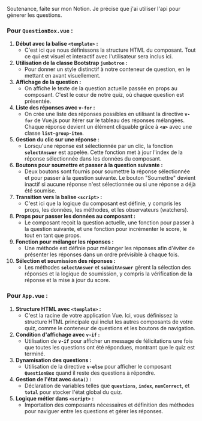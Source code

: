 
Soutenance, faite sur mon Notion. Je précise que j'ai utiliser l'api pour génerer les questions. 


### **Pour `QuestionBox.vue` :**

1. **Début avec la balise `<template>` :**
    - C'est ici que nous définissons la structure HTML du composant. Tout ce qui est visuel et interactif avec l'utilisateur sera inclus ici.
2. **Utilisation de la classe Bootstrap `jumbotron` :**
    - Pour donner un style distinctif à notre conteneur de question, en le mettant en avant visuellement.
3. **Affichage de la question :**
    - On affiche le texte de la question actuelle passée en props au composant. C'est le cœur de notre quiz, où chaque question est présentée.
4. **Liste des réponses avec `v-for` :**
    - On crée une liste des réponses possibles en utilisant la directive **`v-for`** de Vue.js pour itérer sur le tableau des réponses mélangées. Chaque réponse devient un élément cliquable grâce à **`<a>`** avec une classe **`list-group-item`**.
5. **Gestion du clic sur une réponse :**
    - Lorsqu'une réponse est sélectionnée par un clic, la fonction **`selectAnswer`** est appelée. Cette fonction met à jour l'index de la réponse sélectionnée dans les données du composant.
6. **Boutons pour soumettre et passer à la question suivante :**
    - Deux boutons sont fournis pour soumettre la réponse sélectionnée et pour passer à la question suivante. Le bouton "Soumettre" devient inactif si aucune réponse n'est sélectionnée ou si une réponse a déjà été soumise.
7. **Transition vers la balise `<script>` :**
    - C'est ici que la logique du composant est définie, y compris les props, les données, les méthodes, et les observateurs (watchers).
8. **Props pour passer les données au composant :**
    - Le composant reçoit la question actuelle, une fonction pour passer à la question suivante, et une fonction pour incrémenter le score, le tout en tant que props.
9. **Fonction pour mélanger les réponses :**
    - Une méthode est définie pour mélanger les réponses afin d'éviter de présenter les réponses dans un ordre prévisible à chaque fois.
10. **Sélection et soumission des réponses :**
    - Les méthodes **`selectAnswer`** et **`submitAnswer`** gèrent la sélection des réponses et la logique de soumission, y compris la vérification de la réponse et la mise à jour du score.



### **Pour `App.vue` :**

1. **Structure HTML avec `<template>` :**
    - C'est la racine de votre application Vue. Ici, vous définissez la structure HTML principale qui inclut les autres composants de votre quiz, comme le conteneur de questions et les boutons de navigation.
2. **Condition d'affichage avec `v-if` :**
    - Utilisation de **`v-if`** pour afficher un message de félicitations une fois que toutes les questions ont été répondues, montrant que le quiz est terminé.
3. **Dynamisation des questions :**
    - Utilisation de la directive **`v-else`** pour afficher le composant **`QuestionBox`** quand il reste des questions à répondre.
4. **Gestion de l'état avec `data()` :**
    - Déclaration de variables telles que **`questions`**, **`index`**, **`numCorrect`**, et **`total`** pour stocker l'état global du quiz.
5. **Logique métier dans `<script>` :**
    - Importation des composants nécessaires et définition des méthodes pour naviguer entre les questions et gérer les réponses.
